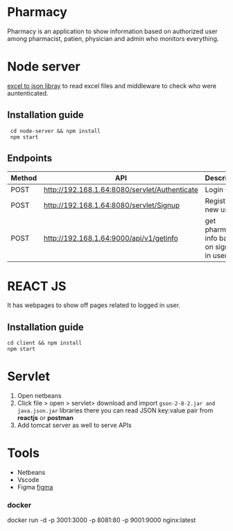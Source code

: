 # Pharmacy

Pharmacy is an application to show information based on authorized user among pharmacist, patien, physician and admin who monitors everything.
# Node server
[excel to json libray](https://www.npmjs.com/package/convert-excel-to-json) to read excel files and middleware to check who were auntenticated.

## Installation guide
```
 cd node-server && npm install
 npm start
```
## Endpoints

| Method|API | Description |
| ---|--- | ------ |
|POST|http://192.168.1.64:8080/servlet/Authenticate| Login user|
|POST| http://192.168.1.64:8080/servlet/Signup | Register new user |
|POST|http://192.168.1.64:9000/api/v1/getinfo| get pharmacy info based on signed in user

# REACT JS

 It has webpages to show off pages related to logged in user.

 ## Installation guide
 ```
 cd client && npm install
 npm start
 ```
# Servlet
 1. Open netbeans
 2. Click file > open > servlet> download and import `gson-2-8-2.jar and java.json.jar` libraries there you can read JSON key:value pair from __reactjs__ or __postman__
 3. Add tomcat server as well to serve APIs

# Tools

 - Netbeans
 - Vscode
 - Figma [figma](https://www.figma.com/proto/PmvZ7l9zFT59oObzXEWEtC/Untitled?node-id=1%3A3)
 ### docker
 docker run -d -p 3001:3000 -p 8081:80 -p 9001:9000  nginx:latest